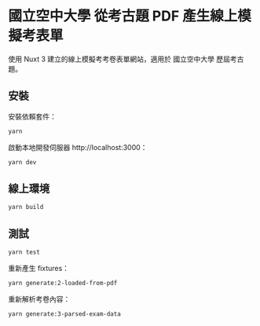 # 國立空中大學 從考古題 PDF 產生線上模擬考表單

使用 Nuxt 3 建立的線上模擬考考卷表單網站，適用於 國立空中大學 歷屆考古題。

## 安裝

安裝依賴套件：

```bash
yarn
```

啟動本地開發伺服器 http://localhost:3000：

```bash
yarn dev
```

## 線上環境

```bash
yarn build
```

## 測試

```bash
yarn test
```

重新產生 fixtures：

```bash
yarn generate:2-loaded-from-pdf
```

重新解析考卷內容：

```bash
yarn generate:3-parsed-exam-data
```
